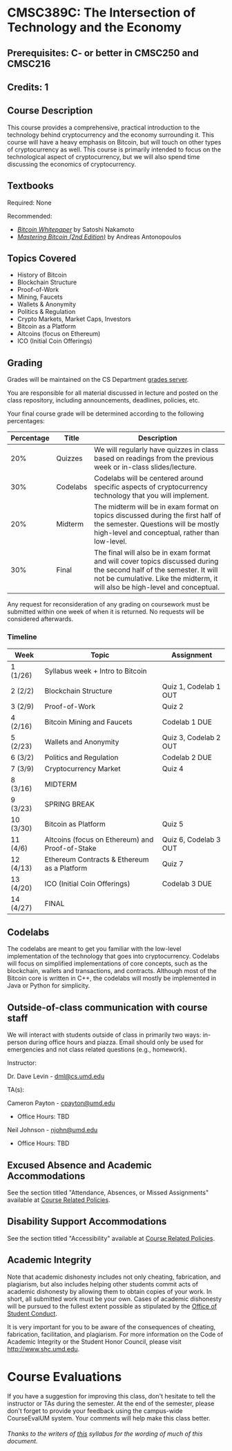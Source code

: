 # CMSC389C: The Intersection of Technology and the Economy
## Prerequisites: C- or better in CMSC250 and CMSC216
## Credits: 1

## Course Description
This course provides a comprehensive, practical introduction to the technology behind cryptocurrency and the economy surrounding it. This course will have a heavy emphasis on Bitcoin, but will touch on other types of cryptocurrency as well. This course is primarily intended to focus on the technological aspect of cryptocurrency, but we will also spend time discussing the economics of cryptocurrency.

## Textbooks
Required: None

Recommended: 
- [_Bitcoin Whitepaper_](https://bitcoin.org/bitcoin.pdf) by Satoshi Nakamoto
- [_Mastering Bitcoin (2nd Edition)_](https://www.amazon.com/_/dp/1491954388?tag=oreilly20-20) by Andreas Antonopoulos

## Topics Covered
- History of Bitcoin
- Blockchain Structure
- Proof-of-Work
- Mining, Faucets
- Wallets & Anonymity
- Politics & Regulation
- Crypto Markets, Market Caps, Investors
- Bitcoin as a Platform
- Altcoins (focus on Ethereum)
- ICO (Initial Coin Offerings)

## Grading
Grades will be maintained on the CS Department <a href="https://grades.cs.umd.edu/">grades server</a>.

You are responsible for all material discussed in lecture and posted on the class repository, including announcements, deadlines, policies, etc.

Your final course grade will be determined according to the following percentages:

| Percentage | Title | Description |
| ------------- | -----|-------- |
| 20% | Quizzes | We will regularly have quizzes in class based on readings from the previous week or in-class slides/lecture. |
| 30% | Codelabs | Codelabs will be centered around specific aspects of cryptocurrency technology that you will implement. |
| 20% | Midterm | The midterm will be in exam format on topics discussed during the first half of the semester. Questions will be mostly high-level and conceptual, rather than low-level. |
| 30% | Final | The final will also be in exam format and will cover topics discussed during the second half of the semester. It will not be cumulative. Like the midterm, it will also be high-level and conceptual. |

Any request for reconsideration of any grading on coursework must be submitted within one week of when it is returned. No requests
will be considered afterwards.

### Timeline

| Week | Topic | Assignment |
| ----|----|----- |
| 1 (1/26) | Syllabus week + Intro to Bitcoin | |
| 2 (2/2) | Blockchain Structure | Quiz 1, Codelab 1 OUT |
| 3 (2/9) | Proof-of-Work | Quiz 2 |
| 4 (2/16) | Bitcoin Mining and Faucets | Codelab 1 DUE |
| 5 (2/23) | Wallets and Anonymity | Quiz 3, Codelab 2 OUT |
| 6 (3/2) | Politics and Regulation | Codelab 2 DUE |
| 7 (3/9) | Cryptocurrency Market | Quiz 4 |
| 8 (3/16) | MIDTERM | |
| 9 (3/23) | SPRING BREAK | |
| 10 (3/30) | Bitcoin as Platform | Quiz 5 |
| 11 (4/6) | Altcoins (focus on Ethereum) and Proof-of-Stake | Quiz 6, Codelab 3 OUT |
| 12 (4/13) | Ethereum Contracts & Ethereum as a Platform | Quiz 7 |
| 13 (4/20) | ICO (Initial Coin Offerings) | Codelab 3 DUE |
| 14 (4/27) | FINAL | |

## Codelabs
The codelabs are meant to get you familiar with the low-level implementation of the technology that goes into cryptocurrency. Codelabs will focus on simplified implementations of core concepts, such as the blockchain, wallets and transactions, and contracts. Although most of the Bitcoin core is written in C++, the codelabs will mostly be implemented in Java or Python for simplicity.

## Outside-of-class communication with course staff
We will interact with students outside of class in primarily two ways: in-person during office hours and piazza. Email should
only be used for emergencies and not class related questions (e.g., homework).

Instructor:

Dr. Dave Levin - dml@cs.umd.edu

TA(s):

Cameron Payton - cpayton@umd.edu
- Office Hours: TBD

Neil Johnson - njohn@umd.edu
- Office Hours: TBD

## Excused Absence and Academic Accommodations
See the section titled "Attendance, Absences, or Missed Assignments" available at <a href="http://www.ugst.umd.edu/courserelatedpolicies.html">Course Related Policies</a>.

## Disability Support Accommodations

See the section titled "Accessibility" available at <a href="http://www.ugst.umd.edu/courserelatedpolicies.html">Course Related Policies</a>.

## Academic Integrity
Note that academic dishonesty includes not only cheating, fabrication, and plagiarism, but also includes helping other students commit acts of academic dishonesty by allowing them to obtain copies of your work. In short, all submitted work must be your own. Cases of academic dishonesty will be pursued to the fullest extent possible as stipulated by the <a href="http://osc.umd.edu/OSC/Default.aspx">Office of Student Conduct</a>.

It is very important for you to be aware of the consequences of cheating, fabrication, facilitation, and plagiarism. For more information on the Code of Academic Integrity or the Student Honor Council, please visit http://www.shc.umd.edu.

# Course Evaluations

If you have a suggestion for improving this class, don't hesitate to tell the instructor or TAs during the semester. At the end of the semester, please don't forget to provide your feedback using the campus-wide CourseEvalUM system. Your comments will help make this class better.

###### Thanks to the writers of <a href = "https://www.cs.umd.edu/class/fall2016/cmsc330/syllabus.shtml">this</a> syllabus for the wording of much of this document.
